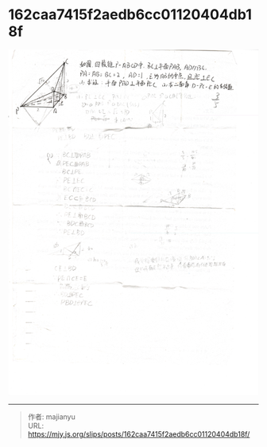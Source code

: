 # 162caa7415f2aedb6cc01120404db18f

![162caa7415f2aedb6cc01120404db18f.jpg](../../images/162caa7415f2aedb6cc01120404db18f.jpg)

---

> 作者: majianyu  
> URL: https://mjy.js.org/slips/posts/162caa7415f2aedb6cc01120404db18f/  

